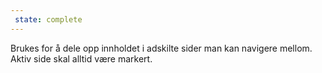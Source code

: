 ```yaml
---
 state: complete
---
```

Brukes for å dele opp innholdet i adskilte sider man kan navigere mellom. Aktiv side skal alltid være markert.
